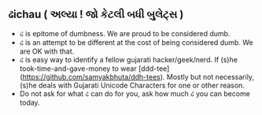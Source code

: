 
ઢichau ( અલ્યા ! જો કેટલી બધી બુલેટ્સ )
-----------------------------------
* ઢ is epitome of dumbness. We are proud to be considered dumb.
* ઢ is an attempt to be different at the cost of being considered dumb. We are OK with that.
* ઢ is easy way to identify a fellow gujarati hacker/geek/nerd. If (s)he took-time-and-gave-money to wear [ddd-tee] (https://github.com/samyakbhuta/ddh-tees). Mostly but not necessarily, (s)he deals with Gujarati Unicode Characters for one or other reason.
* Do not ask for what ઢ can do for you, ask how much ઢ you can become today.
